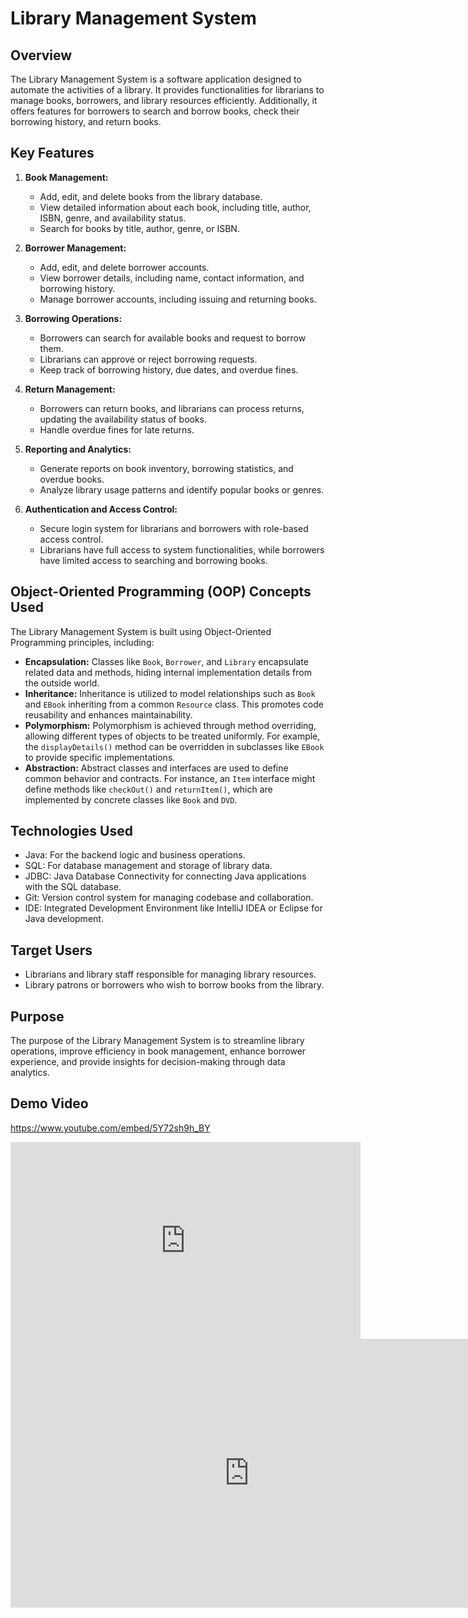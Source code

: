 # Library Management System

## Overview
The Library Management System is a software application designed to automate the activities of a library. It provides functionalities for librarians to manage books, borrowers, and library resources efficiently. Additionally, it offers features for borrowers to search and borrow books, check their borrowing history, and return books.

## Key Features

1. **Book Management:**
   - Add, edit, and delete books from the library database.
   - View detailed information about each book, including title, author, ISBN, genre, and availability status.
   - Search for books by title, author, genre, or ISBN.

2. **Borrower Management:**
   - Add, edit, and delete borrower accounts.
   - View borrower details, including name, contact information, and borrowing history.
   - Manage borrower accounts, including issuing and returning books.

3. **Borrowing Operations:**
   - Borrowers can search for available books and request to borrow them.
   - Librarians can approve or reject borrowing requests.
   - Keep track of borrowing history, due dates, and overdue fines.

4. **Return Management:**
   - Borrowers can return books, and librarians can process returns, updating the availability status of books.
   - Handle overdue fines for late returns.

5. **Reporting and Analytics:**
   - Generate reports on book inventory, borrowing statistics, and overdue books.
   - Analyze library usage patterns and identify popular books or genres.

6. **Authentication and Access Control:**
   - Secure login system for librarians and borrowers with role-based access control.
   - Librarians have full access to system functionalities, while borrowers have limited access to searching and borrowing books.

## Object-Oriented Programming (OOP) Concepts Used

The Library Management System is built using Object-Oriented Programming principles, including:

- **Encapsulation:** Classes like `Book`, `Borrower`, and `Library` encapsulate related data and methods, hiding internal implementation details from the outside world.
- **Inheritance:** Inheritance is utilized to model relationships such as `Book` and `EBook` inheriting from a common `Resource` class. This promotes code reusability and enhances maintainability.
- **Polymorphism:** Polymorphism is achieved through method overriding, allowing different types of objects to be treated uniformly. For example, the `displayDetails()` method can be overridden in subclasses like `EBook` to provide specific implementations.
- **Abstraction:** Abstract classes and interfaces are used to define common behavior and contracts. For instance, an `Item` interface might define methods like `checkOut()` and `returnItem()`, which are implemented by concrete classes like `Book` and `DVD`.

## Technologies Used

- Java: For the backend logic and business operations.
- SQL: For database management and storage of library data.
- JDBC: Java Database Connectivity for connecting Java applications with the SQL database.
- Git: Version control system for managing codebase and collaboration.
- IDE: Integrated Development Environment like IntelliJ IDEA or Eclipse for Java development.

## Target Users

- Librarians and library staff responsible for managing library resources.
- Library patrons or borrowers who wish to borrow books from the library.

## Purpose

The purpose of the Library Management System is to streamline library operations, improve efficiency in book management, enhance borrower experience, and provide insights for decision-making through data analytics.

## Demo Video
https://www.youtube.com/embed/5Y72sh9h_BY
<iframe width="560" height="315" src="https://www.youtube.com/embed/YOUR_VIDEO_ID_HERE" frameborder="0" allowfullscreen></iframe>
<iframe width="764" height="430" src="https://www.youtube.com/embed/5Y72sh9h_BY" title="Library-Management-System-using-Java-SQL-OOP" frameborder="0" allow="accelerometer; autoplay; clipboard-write; encrypted-media; gyroscope; picture-in-picture; web-share" allowfullscreen></iframe>
